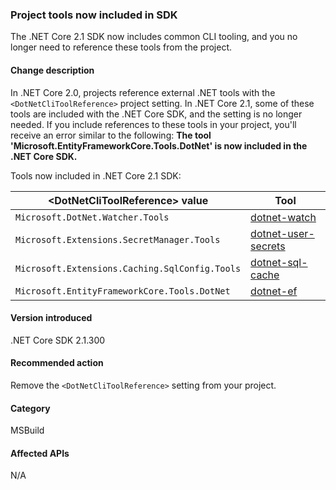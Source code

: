 ### Project tools now included in SDK

The .NET Core 2.1 SDK now includes common CLI tooling, and you no longer need to reference these tools from the project.

#### Change description

In .NET Core 2.0, projects reference external .NET tools with the `<DotNetCliToolReference>` project setting. In .NET Core 2.1, some of these tools are included with the .NET Core SDK, and the setting is no longer needed. If you include references to these tools in your project, you'll receive an error similar to the following: **The tool 'Microsoft.EntityFrameworkCore.Tools.DotNet' is now included in the .NET Core SDK.**

Tools now included in .NET Core 2.1 SDK:

| \<DotNetCliToolReference> value                   | Tool                                                                                                            |
|------------------------------------------------|-----------------------------------------------------------------------------------------------------------------|
| `Microsoft.DotNet.Watcher.Tools`               | [dotnet-watch](https://github.com/dotnet/aspnetcore/blob/master/src/Tools/dotnet-watch/README.md)               |
| `Microsoft.Extensions.SecretManager.Tools`     | [dotnet-user-secrets](https://github.com/dotnet/aspnetcore/blob/master/src/Tools/dotnet-user-secrets/README.md) |
| `Microsoft.Extensions.Caching.SqlConfig.Tools` | [dotnet-sql-cache](https://github.com/dotnet/aspnetcore/blob/master/src/Tools/dotnet-sql-cache/README.md)       |
| `Microsoft.EntityFrameworkCore.Tools.DotNet`   | [dotnet-ef](/ef/core/miscellaneous/cli/dotnet)                                                                  |

#### Version introduced

.NET Core SDK 2.1.300

#### Recommended action

Remove the `<DotNetCliToolReference>` setting from your project.

#### Category

MSBuild

#### Affected APIs

N/A
